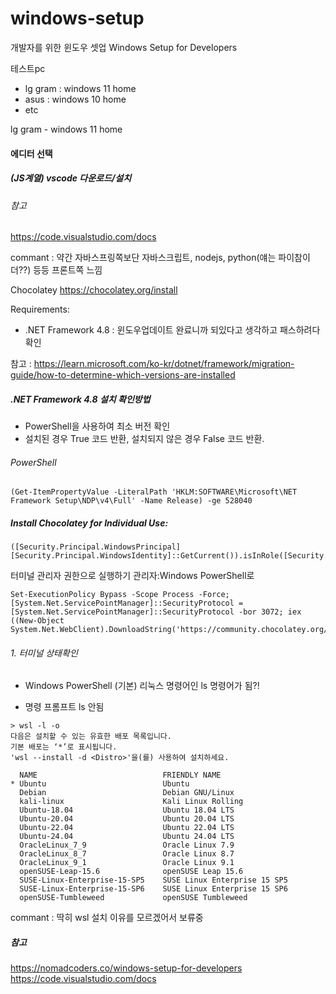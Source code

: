 # windows-setup
개발자를 위한 윈도우 셋업 Windows Setup for Developers

테스트pc
- lg gram : windows 11 home
- asus : windows 10 home
- etc

lg gram - windows 11 home

#### 에디터 선택
##### (JS계열) vscode 다운로드/설치
###### 참고
https://code.visualstudio.com/docs

commant : 약간 자바스프링쪽보단 자바스크립트, nodejs, python(얘는 파이참이 더??) 등등 프론트쪽 느낌

Chocolatey
https://chocolatey.org/install

Requirements: 

- .NET Framework 4.8 : 윈도우업데이트 완료니까 되있다고 생각하고 패스하려다 확인

참고 : https://learn.microsoft.com/ko-kr/dotnet/framework/migration-guide/how-to-determine-which-versions-are-installed

##### .NET Framework 4.8 설치 확인방법
- PowerShell을 사용하여 최소 버전 확인
- 설치된 경우 True 코드 반환, 설치되지 않은 경우 False 코드 반환.
###### PowerShell
```
(Get-ItemPropertyValue -LiteralPath 'HKLM:SOFTWARE\Microsoft\NET Framework Setup\NDP\v4\Full' -Name Release) -ge 528040
```

##### Install Chocolatey for Individual Use:
```
([Security.Principal.WindowsPrincipal][Security.Principal.WindowsIdentity]::GetCurrent()).isInRole([Security.Principal.WindowsBuiltinRole]::Administrator)
```
터미널 관리자 권한으로 실행하기 관리자:Windows PowerShell로 


```
Set-ExecutionPolicy Bypass -Scope Process -Force; [System.Net.ServicePointManager]::SecurityProtocol = [System.Net.ServicePointManager]::SecurityProtocol -bor 3072; iex ((New-Object System.Net.WebClient).DownloadString('https://community.chocolatey.org/install.ps1'))
```



###### 1. 터미널 상태확인
- Windows PowerShell (기본)
리눅스 명령어인 ls 명령어가 됨?! 

- 명령 프롬프트
ls 안됨

```
> wsl -l -o
다음은 설치할 수 있는 유효한 배포 목록입니다.
기본 배포는 ‘*’로 표시됩니다.
'wsl --install -d <Distro>'을(를) 사용하여 설치하세요.

  NAME                            FRIENDLY NAME
* Ubuntu                          Ubuntu
  Debian                          Debian GNU/Linux
  kali-linux                      Kali Linux Rolling
  Ubuntu-18.04                    Ubuntu 18.04 LTS
  Ubuntu-20.04                    Ubuntu 20.04 LTS
  Ubuntu-22.04                    Ubuntu 22.04 LTS
  Ubuntu-24.04                    Ubuntu 24.04 LTS
  OracleLinux_7_9                 Oracle Linux 7.9
  OracleLinux_8_7                 Oracle Linux 8.7
  OracleLinux_9_1                 Oracle Linux 9.1
  openSUSE-Leap-15.6              openSUSE Leap 15.6
  SUSE-Linux-Enterprise-15-SP5    SUSE Linux Enterprise 15 SP5
  SUSE-Linux-Enterprise-15-SP6    SUSE Linux Enterprise 15 SP6
  openSUSE-Tumbleweed             openSUSE Tumbleweed
```

commant : 딱히 wsl 설치 이유를 모르겠어서 보류중

##### 참고
https://nomadcoders.co/windows-setup-for-developers
https://code.visualstudio.com/docs
